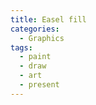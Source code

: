 ```yaml
---
title: Easel fill
categories:
  - Graphics
tags:
  - paint
  - draw
  - art
  - present
---
```

